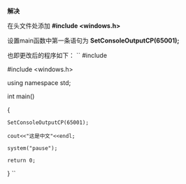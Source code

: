 **解决**

在头文件处添加
__#include <windows.h>__

设置main函数中第一条语句为
__SetConsoleOutputCP(65001);__

也即更改后的程序如下：
``
#include <iostream>

#include <windows.h>

using namespace std;

int main()

{

    SetConsoleOutputCP(65001);
    
    cout<<"这是中文"<<endl;
    
    system("pause");
    
    return 0;
    
}
``

